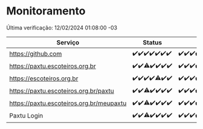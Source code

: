 # Monitoramento

Última verificação: 12/02/2024 01:08:00 -03

|Serviço|Status|Últimas 24h|
|---|---|---|
|https://github.com|<span title="2024-02-05: OK=24">✔️</span><span title="2024-02-06: OK=24">✔️</span><span title="2024-02-07: OK=24">✔️</span><span title="2024-02-08: OK=24">✔️</span><span title="2024-02-09: OK=24">✔️</span><span title="2024-02-10: OK=24">✔️</span><span title="2024-02-11: OK=4">✔️</span>|<span title="11/02/2024 01:08:00 -03 : 200">✔️</span><span title="11/02/2024 02:04:00 -03 : 200">✔️</span><span title="11/02/2024 03:08:00 -03 : 200">✔️</span><span title="11/02/2024 04:05:00 -03 : 200">✔️</span><span title="11/02/2024 05:07:00 -03 : 200">✔️</span><span title="11/02/2024 06:04:00 -03 : 200">✔️</span><span title="11/02/2024 07:05:00 -03 : 200">✔️</span><span title="11/02/2024 08:04:00 -03 : 200">✔️</span><span title="11/02/2024 09:09:00 -03 : 200">✔️</span><span title="11/02/2024 10:05:00 -03 : 200">✔️</span><span title="11/02/2024 11:05:00 -03 : 200">✔️</span><span title="11/02/2024 12:06:00 -03 : 200">✔️</span><span title="11/02/2024 13:07:00 -03 : 200">✔️</span><span title="11/02/2024 14:05:00 -03 : 200">✔️</span><span title="11/02/2024 15:07:00 -03 : 200">✔️</span><span title="11/02/2024 16:02:00 -03 : 200">✔️</span><span title="11/02/2024 17:04:00 -03 : 200">✔️</span><span title="11/02/2024 18:05:00 -03 : 200">✔️</span><span title="11/02/2024 19:03:00 -03 : 200">✔️</span><span title="11/02/2024 20:04:00 -03 : 200">✔️</span><span title="11/02/2024 21:30:00 -03 : 200">✔️</span><span title="11/02/2024 22:38:00 -03 : 200">✔️</span><span title="11/02/2024 23:14:00 -03 : 200">✔️</span><span title="12/02/2024 00:07:00 -03 : 200">✔️</span><span title="12/02/2024 01:08:00 -03 : 200">✔️</span>|
|https://paxtu.escoteiros.org.br|<span title="2024-02-05: OK=24">✔️</span><span title="2024-02-06: OK=24">✔️</span><span title="2024-02-07: OK=23, Falhas=1">⚠️</span><span title="2024-02-08: OK=24">✔️</span><span title="2024-02-09: OK=24">✔️</span><span title="2024-02-10: OK=24">✔️</span><span title="2024-02-11: OK=4">✔️</span>|<span title="11/02/2024 01:08:00 -03 : 200">✔️</span><span title="11/02/2024 02:04:00 -03 : 200">✔️</span><span title="11/02/2024 03:08:00 -03 : 200">✔️</span><span title="11/02/2024 04:05:00 -03 : 200">✔️</span><span title="11/02/2024 05:07:00 -03 : 200">✔️</span><span title="11/02/2024 06:04:00 -03 : 200">✔️</span><span title="11/02/2024 07:05:00 -03 : 200">✔️</span><span title="11/02/2024 08:04:00 -03 : 200">✔️</span><span title="11/02/2024 09:09:00 -03 : 200">✔️</span><span title="11/02/2024 10:05:00 -03 : 200">✔️</span><span title="11/02/2024 11:05:00 -03 : 200">✔️</span><span title="11/02/2024 12:06:00 -03 : 200">✔️</span><span title="11/02/2024 13:07:00 -03 : 200">✔️</span><span title="11/02/2024 14:05:00 -03 : 200">✔️</span><span title="11/02/2024 15:07:00 -03 : 200">✔️</span><span title="11/02/2024 16:02:00 -03 : 200">✔️</span><span title="11/02/2024 17:04:00 -03 : 200">✔️</span><span title="11/02/2024 18:05:00 -03 : 200">✔️</span><span title="11/02/2024 19:03:00 -03 : 200">✔️</span><span title="11/02/2024 20:04:00 -03 : 200">✔️</span><span title="11/02/2024 21:30:00 -03 : 200">✔️</span><span title="11/02/2024 22:38:00 -03 : 200">✔️</span><span title="11/02/2024 23:14:00 -03 : 200">✔️</span><span title="12/02/2024 00:07:00 -03 : 200">✔️</span><span title="12/02/2024 01:08:00 -03 : 200">✔️</span>|
|https://escoteiros.org.br|<span title="2024-02-05: OK=24">✔️</span><span title="2024-02-06: OK=24">✔️</span><span title="2024-02-07: OK=24">✔️</span><span title="2024-02-08: OK=24">✔️</span><span title="2024-02-09: OK=23, Falhas=1">⚠️</span><span title="2024-02-10: OK=24">✔️</span><span title="2024-02-11: OK=4">✔️</span>|<span title="11/02/2024 01:08:00 -03 : 200">✔️</span><span title="11/02/2024 02:04:00 -03 : 200">✔️</span><span title="11/02/2024 03:08:00 -03 : 200">✔️</span><span title="11/02/2024 04:05:00 -03 : 200">✔️</span><span title="11/02/2024 05:07:00 -03 : 200">✔️</span><span title="11/02/2024 06:04:00 -03 : 200">✔️</span><span title="11/02/2024 07:05:00 -03 : 200">✔️</span><span title="11/02/2024 08:04:00 -03 : 200">✔️</span><span title="11/02/2024 09:09:00 -03 : 200">✔️</span><span title="11/02/2024 10:05:00 -03 : 200">✔️</span><span title="11/02/2024 11:05:00 -03 : 200">✔️</span><span title="11/02/2024 12:06:00 -03 : 200">✔️</span><span title="11/02/2024 13:07:00 -03 : 200">✔️</span><span title="11/02/2024 14:05:00 -03 : 200">✔️</span><span title="11/02/2024 15:07:00 -03 : 200">✔️</span><span title="11/02/2024 16:02:00 -03 : 200">✔️</span><span title="11/02/2024 17:04:00 -03 : 200">✔️</span><span title="11/02/2024 18:05:00 -03 : 200">✔️</span><span title="11/02/2024 19:03:00 -03 : 200">✔️</span><span title="11/02/2024 20:04:00 -03 : 200">✔️</span><span title="11/02/2024 21:30:00 -03 : 200">✔️</span><span title="11/02/2024 22:38:00 -03 : 200">✔️</span><span title="11/02/2024 23:14:00 -03 : 200">✔️</span><span title="12/02/2024 00:07:00 -03 : 200">✔️</span><span title="12/02/2024 01:08:00 -03 : 200">✔️</span>|
|https://paxtu.escoteiros.org.br/paxtu|<span title="2024-02-05: OK=24">✔️</span><span title="2024-02-06: OK=24">✔️</span><span title="2024-02-07: OK=23, Falhas=1">⚠️</span><span title="2024-02-08: OK=24">✔️</span><span title="2024-02-09: OK=24">✔️</span><span title="2024-02-10: OK=24">✔️</span><span title="2024-02-11: OK=4">✔️</span>|<span title="11/02/2024 01:08:00 -03 : 200">✔️</span><span title="11/02/2024 02:04:00 -03 : 200">✔️</span><span title="11/02/2024 03:08:00 -03 : 200">✔️</span><span title="11/02/2024 04:05:00 -03 : 200">✔️</span><span title="11/02/2024 05:07:00 -03 : 200">✔️</span><span title="11/02/2024 06:04:00 -03 : 200">✔️</span><span title="11/02/2024 07:05:00 -03 : 200">✔️</span><span title="11/02/2024 08:04:00 -03 : 200">✔️</span><span title="11/02/2024 09:09:00 -03 : 200">✔️</span><span title="11/02/2024 10:05:00 -03 : 200">✔️</span><span title="11/02/2024 11:05:00 -03 : 200">✔️</span><span title="11/02/2024 12:06:00 -03 : 200">✔️</span><span title="11/02/2024 13:07:00 -03 : 200">✔️</span><span title="11/02/2024 14:05:00 -03 : 200">✔️</span><span title="11/02/2024 15:07:00 -03 : 200">✔️</span><span title="11/02/2024 16:02:00 -03 : 200">✔️</span><span title="11/02/2024 17:04:00 -03 : 200">✔️</span><span title="11/02/2024 18:05:00 -03 : 200">✔️</span><span title="11/02/2024 19:03:00 -03 : 200">✔️</span><span title="11/02/2024 20:04:00 -03 : 200">✔️</span><span title="11/02/2024 21:30:00 -03 : 200">✔️</span><span title="11/02/2024 22:38:00 -03 : 200">✔️</span><span title="11/02/2024 23:14:00 -03 : 200">✔️</span><span title="12/02/2024 00:07:00 -03 : 200">✔️</span><span title="12/02/2024 01:08:00 -03 : 200">✔️</span>|
|https://paxtu.escoteiros.org.br/meupaxtu|<span title="2024-02-05: OK=24">✔️</span><span title="2024-02-06: OK=24">✔️</span><span title="2024-02-07: OK=23, Falhas=1">⚠️</span><span title="2024-02-08: OK=24">✔️</span><span title="2024-02-09: OK=24">✔️</span><span title="2024-02-10: OK=24">✔️</span><span title="2024-02-11: OK=4">✔️</span>|<span title="11/02/2024 01:08:00 -03 : 200">✔️</span><span title="11/02/2024 02:04:00 -03 : 200">✔️</span><span title="11/02/2024 03:08:00 -03 : 200">✔️</span><span title="11/02/2024 04:05:00 -03 : 200">✔️</span><span title="11/02/2024 05:07:00 -03 : 200">✔️</span><span title="11/02/2024 06:04:00 -03 : 200">✔️</span><span title="11/02/2024 07:05:00 -03 : 200">✔️</span><span title="11/02/2024 08:04:00 -03 : 200">✔️</span><span title="11/02/2024 09:09:00 -03 : 200">✔️</span><span title="11/02/2024 10:05:00 -03 : 200">✔️</span><span title="11/02/2024 11:05:00 -03 : 200">✔️</span><span title="11/02/2024 12:06:00 -03 : 200">✔️</span><span title="11/02/2024 13:07:00 -03 : 200">✔️</span><span title="11/02/2024 14:05:00 -03 : 200">✔️</span><span title="11/02/2024 15:07:00 -03 : 200">✔️</span><span title="11/02/2024 16:02:00 -03 : 200">✔️</span><span title="11/02/2024 17:04:00 -03 : 200">✔️</span><span title="11/02/2024 18:05:00 -03 : 200">✔️</span><span title="11/02/2024 19:03:00 -03 : 200">✔️</span><span title="11/02/2024 20:04:00 -03 : 200">✔️</span><span title="11/02/2024 21:30:00 -03 : 200">✔️</span><span title="11/02/2024 22:38:00 -03 : 200">✔️</span><span title="11/02/2024 23:14:00 -03 : 200">✔️</span><span title="12/02/2024 00:07:00 -03 : 200">✔️</span><span title="12/02/2024 01:08:00 -03 : 200">✔️</span>|
|Paxtu Login|<span title="2024-02-05: OK=24">✔️</span><span title="2024-02-06: OK=24">✔️</span><span title="2024-02-07: OK=23, Falhas=1">⚠️</span><span title="2024-02-08: OK=24">✔️</span><span title="2024-02-09: OK=24">✔️</span><span title="2024-02-10: OK=24">✔️</span><span title="2024-02-11: OK=4">✔️</span>|<span title="11/02/2024 01:08:00 -03 : 200">✔️</span><span title="11/02/2024 02:04:00 -03 : 200">✔️</span><span title="11/02/2024 03:08:00 -03 : 200">✔️</span><span title="11/02/2024 04:05:00 -03 : 200">✔️</span><span title="11/02/2024 05:07:00 -03 : 200">✔️</span><span title="11/02/2024 06:04:00 -03 : 200">✔️</span><span title="11/02/2024 07:05:00 -03 : 200">✔️</span><span title="11/02/2024 08:04:00 -03 : 200">✔️</span><span title="11/02/2024 09:09:00 -03 : 200">✔️</span><span title="11/02/2024 10:05:00 -03 : 200">✔️</span><span title="11/02/2024 11:05:00 -03 : 200">✔️</span><span title="11/02/2024 12:06:00 -03 : 200">✔️</span><span title="11/02/2024 13:07:00 -03 : 200">✔️</span><span title="11/02/2024 14:05:00 -03 : 200">✔️</span><span title="11/02/2024 15:07:00 -03 : 200">✔️</span><span title="11/02/2024 16:02:00 -03 : 200">✔️</span><span title="11/02/2024 17:04:00 -03 : 200">✔️</span><span title="11/02/2024 18:05:00 -03 : 200">✔️</span><span title="11/02/2024 19:03:00 -03 : 200">✔️</span><span title="11/02/2024 20:04:00 -03 : 200">✔️</span><span title="11/02/2024 21:30:00 -03 : 200">✔️</span><span title="11/02/2024 22:38:00 -03 : 200">✔️</span><span title="11/02/2024 23:14:00 -03 : 200">✔️</span><span title="12/02/2024 00:07:00 -03 : 200">✔️</span><span title="12/02/2024 01:08:00 -03 : 200">✔️</span>|

